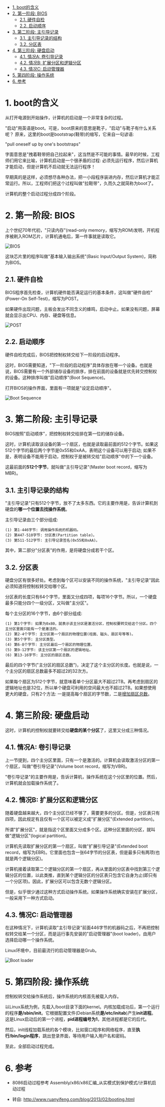 <!-- @import "[TOC]" {cmd="toc" depthFrom=1 depthTo=6 orderedList=false} -->

<!-- code_chunk_output -->

- [1. boot的含义](#1-boot的含义)
- [2. 第一阶段: BIOS](#2-第一阶段bios)
  - [2.1. 硬件自检](#21-硬件自检)
  - [2.2. 启动顺序](#22-启动顺序)
- [3. 第二阶段: 主引导记录](#3-第二阶段主引导记录)
  - [3.1. 主引导记录的结构](#31-主引导记录的结构)
  - [3.2. 分区表](#32-分区表)
- [4. 第三阶段: 硬盘启动](#4-第三阶段硬盘启动)
  - [4.1. 情况A: 卷引导记录](#41-情况a卷引导记录)
  - [4.2. 情况B: 扩展分区和逻辑分区](#42-情况b扩展分区和逻辑分区)
  - [4.3. 情况C: 启动管理器](#43-情况c启动管理器)
- [5. 第四阶段: 操作系统](#5-第四阶段操作系统)
- [6. 参考](#6-参考)

<!-- /code_chunk_output -->

# 1. boot的含义

从打开电源到开始操作，计算机的启动是一个非常复杂的过程。

"启动"用英语是boot。可是，boot原来的意思是靴子，"启动"与靴子有什么关系呢？ 原来，这里的boot是bootstrap(鞋带)的缩写，它来自一句谚语: 

"pull oneself up by one's bootstraps"

字面意思是"拽着鞋带把自己拉起来"，这当然是不可能的事情。最早的时候，工程师们用它来比喻，计算机启动是一个很矛盾的过程: 必须先运行程序，然后计算机才能启动，但是计算机不启动就无法运行程序！

早期真的是这样，必须想尽各种办法，把一小段程序装进内存，然后计算机才能正常运行。所以，工程师们把这个过程叫做"拉鞋带"，久而久之就简称为boot了。

计算机的整个启动过程分成四个阶段。

# 2. 第一阶段: BIOS

上个世纪70年代初，"只读内存"(read-only memory，缩写为ROM)发明，开机程序被刷入ROM芯片，计算机通电后，第一件事就是读取它。

![BIOS](images/1.png)

这块芯片里的程序叫做"基本输入输出系统"(Basic Input/Output System)，简称为BIOS。

## 2.1. 硬件自检

BIOS程序首先检查，计算机硬件能否满足运行的基本条件，这叫做"硬件自检"(Power-On Self-Test)，缩写为POST。

如果硬件出现问题，主板会发出不同含义的蜂鸣，启动中止。如果没有问题，屏幕就会显示出CPU、内存、硬盘等信息。

![POST](images/2.png)

## 2.2. 启动顺序

硬件自检完成后，BIOS把控制权转交给下一阶段的启动程序。

这时，BIOS需要知道，"下一阶段的启动程序"具体存放在哪一个设备。也就是说，BIOS需要有一个外部储存设备的排序，排在前面的设备就是优先转交控制权的设备。这种排序叫做"启动顺序"(Boot Sequence)。

打开BIOS的操作界面，里面有一项就是"设定启动顺序"。

![Boot Sequence](images/3.png)

# 3. 第二阶段: 主引导记录

BIOS按照"启动顺序"，把控制权转交给排在第一位的储存设备。

这时，计算机读取该设备的第一个扇区，也就是读取最前面的512个字节。如果这512个字节的最后两个字节是0x55和0xAA，表明这个设备可以用于启动; 如果不是，表明设备不能用于启动，控制权于是被转交给"启动顺序"中的下一个设备。

这最前面的**512个字节**，就叫做"主引导记录"(Master boot record，缩写为MBR)。

## 3.1. 主引导记录的结构

"主引导记录"只有512个字节，放不了太多东西。它的主要作用是，告诉计算机到硬盘的**哪一个位置去找操作系统**。

主引导记录由三个部分组成: 

```
(1) 第1-446字节: 调用操作系统的机器码。
(2) 第447-510字节: 分区表(Partition table)。
(3) 第511-512字节: 主引导记录签名(0x55和0xAA)。
```

其中，第二部分"分区表"的作用，是将硬盘分成若干个区。

## 3.2. 分区表

硬盘分区有很多好处。考虑到每个区可以安装不同的操作系统，"主引导记录"因此必须知道将控制权转交给哪个区。

分区表的长度只有64个字节，里面又分成四项，每项16个字节。所以，一个硬盘最多只能分四个一级分区，又叫做"主分区"。

每个主分区的16个字节，由6个部分组成: 

```
(1) 第1个字节: 如果为0x80，就表示该主分区是激活分区，控制权要转交给这个分区。四个主分区里面只能有一个是激活的。
(2) 第2-4个字节: 主分区第一个扇区的物理位置(柱面、磁头、扇区号等等)。
(3) 第5个字节: 主分区类型。
(4) 第6-8个字节: 主分区最后一个扇区的物理位置。
(5) 第9-12字节: 该主分区第一个扇区的逻辑地址。
(6) 第13-16字节: 主分区的扇区总数。
```

最后的四个字节("主分区的扇区总数")，决定了这个主分区的长度。也就是说，一个主分区的扇区总数最多不超过2的32次方。

如果每个扇区为512个字节，就意味着单个分区最大不超过2TB。再考虑到扇区的逻辑地址也是32位，所以单个硬盘可利用的空间最大也不超过2TB。如果想使用更大的硬盘，只有2个方法: 一是提高每个扇区的字节数，二是[增加扇区总数](https://en.wikipedia.org/wiki/GUID_Partition_Table)。

# 4. 第三阶段: 硬盘启动

这时，计算机的控制权就要转交给**硬盘的某个分区**了，这里又分成三种情况。

## 4.1. 情况A: 卷引导记录

上一节提到，四个主分区里面，只有一个是激活的。计算机会读取激活分区的第一个扇区，叫做"卷引导记录"(Volume boot record，缩写为VBR)。

"卷引导记录"的主要作用是，告诉计算机，操作系统在这个分区里的位置。然后，计算机就会加载操作系统了。

## 4.2. 情况B: 扩展分区和逻辑分区

随着硬盘越来越大，四个主分区已经不够了，需要更多的分区。但是，分区表只有四项，因此规定有且仅有一个区可以被定义成"扩展分区"(Extended partition)。

所谓"扩展分区"，就是指这个区里面又分成多个区。这种分区里面的分区，就叫做"逻辑分区"(logical partition)。

计算机先读取扩展分区的第一个扇区，叫做"扩展引导记录"(Extended boot record，缩写为EBR)。它里面也包含一张64字节的分区表，但是最多只有两项(也就是两个逻辑分区)。

计算机接着读取第二个逻辑分区的第一个扇区，再从里面的分区表中找到第三个逻辑分区的位置，以此类推，直到某个逻辑分区的分区表只包含它自身为止(即只有一个分区项)。因此，扩展分区可以包含无数个逻辑分区。

但是，似乎很少通过这种方式启动操作系统。如果操作系统确实安装在扩展分区，一般采用下一种方式启动。

## 4.3. 情况C: 启动管理器

在这种情况下，计算机读取"主引导记录"前面446字节的机器码之后，不再把控制权转交给某一个分区，而是运行事先安装的"启动管理器"(boot loader)，由用户选择启动哪一个操作系统。

Linux环境中，目前最流行的启动管理器是Grub。

![Boot loader](images/4.png)

# 5. 第四阶段: 操作系统

控制权转交给操作系统后，操作系统的内核首先被载入内存。

以Linux系统为例，先载入/boot目录下面的kernel。内核加载成功后，第一个运行的程序**是/sbin/init**。它根据配置文件(Debian系统**是/etc/initab**)产生**init进程**。这是Linux启动后的第一个进程，**pid进程编号为1**，其他进程都是它的后代。

然后，init线程加载系统的各个模块，比如窗口程序和网络程序，直至**执行/bin/login程序**，跳出登录界面，等待用户输入用户名和密码。

至此，全部启动过程完成。

# 6. 参考

- 8086启动过程参考 Assembly/x86/x86汇编_从实模式到保护模式/计算机启动过程

- 转自: http://www.ruanyifeng.com/blog/2013/02/booting.html
